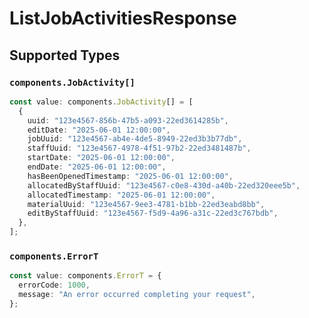 # ListJobActivitiesResponse


## Supported Types

### `components.JobActivity[]`

```typescript
const value: components.JobActivity[] = [
  {
    uuid: "123e4567-856b-47b5-a093-22ed3614285b",
    editDate: "2025-06-01 12:00:00",
    jobUuid: "123e4567-ab4e-4de5-8949-22ed3b3b77db",
    staffUuid: "123e4567-4978-4f51-97b2-22ed3481487b",
    startDate: "2025-06-01 12:00:00",
    endDate: "2025-06-01 12:00:00",
    hasBeenOpenedTimestamp: "2025-06-01 12:00:00",
    allocatedByStaffUuid: "123e4567-c0e8-430d-a40b-22ed320eee5b",
    allocatedTimestamp: "2025-06-01 12:00:00",
    materialUuid: "123e4567-9ee3-4781-b1bb-22ed3eabd8bb",
    editByStaffUuid: "123e4567-f5d9-4a96-a31c-22ed3c767bdb",
  },
];
```

### `components.ErrorT`

```typescript
const value: components.ErrorT = {
  errorCode: 1000,
  message: "An error occurred completing your request",
};
```

